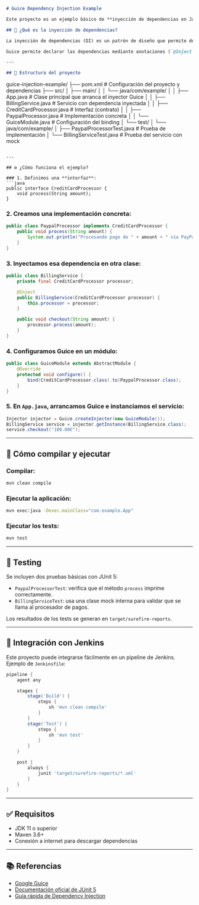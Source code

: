
```markdown
# Guice Dependency Injection Example

Este proyecto es un ejemplo básico de **inyección de dependencias en Java** utilizando el framework [Google Guice](https://github.com/google/guice).

## 🧩 ¿Qué es la inyección de dependencias?

La inyección de dependencias (DI) es un patrón de diseño que permite desacoplar componentes de software. En lugar de que una clase cree o busque sus propias dependencias, se le **inyectan desde el exterior**, generalmente por un framework.

Guice permite declarar las dependencias mediante anotaciones (`@Inject`) y definir cómo resolverlas a través de módulos (`AbstractModule`).

---

## 📁 Estructura del proyecto

```

guice-injection-example/
├── pom.xml                        # Configuración del proyecto y dependencias
├── src/
│   ├── main/
│   │   └── java/com/example/
│   │       ├── App.java               # Clase principal que arranca el inyector Guice
│   │       ├── BillingService.java    # Servicio con dependencia inyectada
│   │       ├── CreditCardProcessor.java  # Interfaz (contrato)
│   │       ├── PaypalProcessor.java   # Implementación concreta
│   │       └── GuiceModule.java       # Configuración del binding
│   └── test/
│       └── java/com/example/
│           ├── PaypalProcessorTest.java  # Prueba de implementación
│           └── BillingServiceTest.java   # Prueba del servicio con mock

````

---

## ⚙️ ¿Cómo funciona el ejemplo?

### 1. Definimos una **interfaz**:
```java
public interface CreditCardProcessor {
    void process(String amount);
}
````

### 2. Creamos una **implementación concreta**:

```java
public class PaypalProcessor implements CreditCardProcessor {
    public void process(String amount) {
        System.out.println("Procesando pago de " + amount + " vía PayPal.");
    }
}
```

### 3. Inyectamos esa dependencia en otra clase:

```java
public class BillingService {
    private final CreditCardProcessor processor;

    @Inject
    public BillingService(CreditCardProcessor processor) {
        this.processor = processor;
    }

    public void checkout(String amount) {
        processor.process(amount);
    }
}
```

### 4. Configuramos Guice en un módulo:

```java
public class GuiceModule extends AbstractModule {
    @Override
    protected void configure() {
        bind(CreditCardProcessor.class).to(PaypalProcessor.class);
    }
}
```

### 5. En `App.java`, arrancamos Guice e instanciamos el servicio:

```java
Injector injector = Guice.createInjector(new GuiceModule());
BillingService service = injector.getInstance(BillingService.class);
service.checkout("100.00€");
```

---

## 🚀 Cómo compilar y ejecutar

### Compilar:

```bash
mvn clean compile
```

### Ejecutar la aplicación:

```bash
mvn exec:java -Dexec.mainClass="com.example.App"
```

### Ejecutar los tests:

```bash
mvn test
```

---

## 🧪 Testing

Se incluyen dos pruebas básicas con JUnit 5:

* `PaypalProcessorTest`: verifica que el método `process` imprime correctamente.
* `BillingServiceTest`: usa una clase mock interna para validar que se llama al procesador de pagos.

Los resultados de los tests se generan en `target/surefire-reports`.

---

## 🤖 Integración con Jenkins

Este proyecto puede integrarse fácilmente en un pipeline de Jenkins. Ejemplo de `Jenkinsfile`:

```groovy
pipeline {
    agent any

    stages {
        stage('Build') {
            steps {
                sh 'mvn clean compile'
            }
        }
        stage('Test') {
            steps {
                sh 'mvn test'
            }
        }
    }

    post {
        always {
            junit 'target/surefire-reports/*.xml'
        }
    }
}
```

---

## ✅ Requisitos

* JDK 11 o superior
* Maven 3.6+
* Conexión a internet para descargar dependencias

---

## 📚 Referencias

* [Google Guice](https://github.com/google/guice)
* [Documentación oficial de JUnit 5](https://junit.org/junit5/docs/current/user-guide/)
* [Guía rápida de Dependency Injection](https://martinfowler.com/articles/injection.html)
